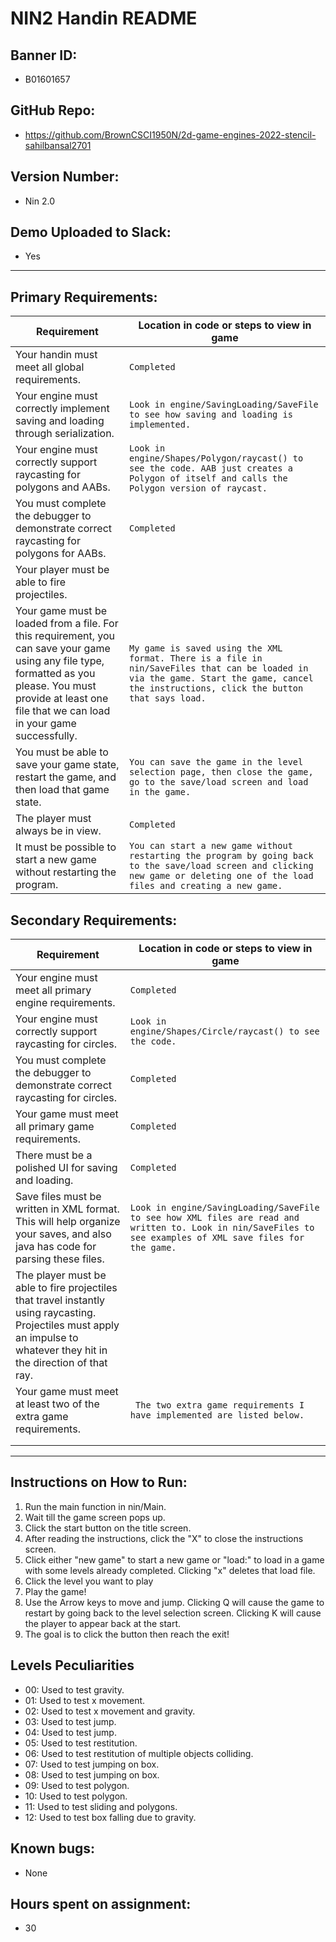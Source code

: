 # NIN2 Handin README

## Banner ID: 
- B01601657

## GitHub Repo:
- https://github.com/BrownCSCI1950N/2d-game-engines-2022-stencil-sahilbansal2701

## Version Number:
- Nin 2.0

## Demo Uploaded to Slack: 
- Yes

--------------------------------------------------------------
## Primary Requirements:
| Requirement                                                                                                                                                                                                     | Location in code or steps to view in game                                                                                                                                                   |
|-----------------------------------------------------------------------------------------------------------------------------------------------------------------------------------------------------------------|---------------------------------------------------------------------------------------------------------------------------------------------------------------------------------------------|
| Your handin must meet all global requirements.                                                                                                                                                                  | ```Completed```                                                                                                                                                                             |
| Your engine must correctly implement saving and loading through serialization.                                                                                                                                  | ```Look in engine/SavingLoading/SaveFile to see how saving and loading is implemented.```                                                                                                   |
| Your engine must correctly support raycasting for polygons and AABs.                                                                                                                                            | ```Look in engine/Shapes/Polygon/raycast() to see the code. AAB just creates a Polygon of itself and calls the Polygon version of raycast.```                                               |
| You must complete the debugger to demonstrate correct raycasting for polygons for AABs.                                                                                                                         | ```Completed```                                                                                                                                                                             |
| Your player must be able to fire projectiles.                                                                                                                                                                   ||
| Your game must be loaded from a file. For this requirement, you can save your game using any file type, formatted as you please. You must provide at least one file that we can load in your game successfully. | ```My game is saved using the XML format. There is a file in nin/SaveFiles that can be loaded in via the game. Start the game, cancel the instructions, click the button that says load.``` |
| You must be able to save your game state, restart the game, and then load that game state.                                                                                                                      | ```You can save the game in the level selection page, then close the game, go to the save/load screen and load in the game.```                                                              |
| The player must always be in view.                                                                                                                                                                              | ```Completed```                                                                                                                                                                             |
| It must be possible to start a new game without restarting the program.                                                                                                                                         | ```You can start a new game without restarting the program by going back to the save/load screen and clicking new game or deleting one of the load files and creating a new game.```        |

## Secondary Requirements:
| Requirement                                                                                                                                                              | Location in code or steps to view in game                                                                                                                       |
|--------------------------------------------------------------------------------------------------------------------------------------------------------------------------|-----------------------------------------------------------------------------------------------------------------------------------------------------------------|
| Your engine must meet all primary engine requirements.                                                                                                                   | ```Completed```                                                                                                                                                 |
| Your engine must correctly support raycasting for circles.                                                                                                               | ```Look in engine/Shapes/Circle/raycast() to see the code.```                                                                                                   |
| You must complete the debugger to demonstrate correct raycasting for circles.                                                                                            | ```Completed```                                                                                                                                                 |
| Your game must meet all primary game requirements.                                                                                                                       | ```Completed```                                                                                                                                                 |
| There must be a polished UI for saving and loading.                                                                                                                      | ```Completed```                                                                                                                                                 |
| Save files must be written in XML format. This will help organize your saves, and also java has code for parsing these files.                                            | ```Look in engine/SavingLoading/SaveFile to see how XML files are read and written to. Look in nin/SaveFiles to see examples of XML save files for the game.``` |
| The player must be able to fire projectiles that travel instantly using raycasting. Projectiles must apply an impulse to whatever they hit in the direction of that ray. ||
| Your game must meet at least two of the extra game requirements.                                                                                                         | ``` The two extra game requirements I have implemented are listed below.```                                                                                     |
|||
|||

--------------------------------------------------------------

## Instructions on How to Run:
1) Run the main function in nin/Main.
2) Wait till the game screen pops up.
3) Click the start button on the title screen.
4) After reading the instructions, click the "X" to close the instructions screen.
5) Click either "new game" to start a new game or "load:" to load in a game with some levels already completed. Clicking "x" deletes that load file.
6) Click the level you want to play
7) Play the game!
8) Use the Arrow keys to move and jump. Clicking Q will cause the game to restart by going back to the level selection screen. Clicking K will cause the player to appear back at the start.
9) The goal is to click the button then reach the exit!

## Levels Peculiarities
- 00: Used to test gravity.
- 01: Used to test x movement.
- 02: Used to test x movement and gravity.
- 03: Used to test jump.
- 04: Used to test jump.
- 05: Used to test restitution.
- 06: Used to test restitution of multiple objects colliding.
- 07: Used to test jumping on box.
- 08: Used to test jumping on box.
- 09: Used to test polygon.
- 10: Used to test polygon.
- 11: Used to test sliding and polygons.
- 12: Used to test box falling due to gravity.

## Known bugs: 
- None

## Hours spent on assignment: 
- 30